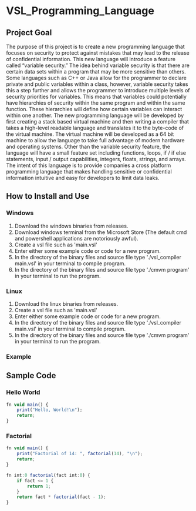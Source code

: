 # VSL_Programming_Language

## Project Goal
The purpose of this project is to create a new programming language that focuses on security to protect against mistakes that may lead to the release of confidential information. This new language will introduce a feature called “variable security.” The idea behind variable security is that there are certain data sets within a program that may be more sensitive than others. Some languages such as C++ or Java allow for the programmer to declare private and public variables within a class, however, variable security takes this a step further and allows the programmer to introduce multiple levels of security priorities for variables. This means that variables could potentially have hierarchies of security within the same program and within the same function. These hierarchies will define how certain variables can interact within one another. The new programming language will be developed by first creating a stack based virtual machine and then writing a compiler that takes a high-level readable language and translates it to the byte-code of the virtual machine. The virtual machine will be developed as a 64 bit machine to allow the language to take full advantage of modern hardware and operating systems. Other than the variable security feature, the language will have a small feature set including functions, loops, if / if else statements, input / output capabilities, integers, floats, strings, and arrays. The intent of this language is to provide companies a cross platform programming language that makes handling sensitive or confidential information intuitive and easy for developers to limit data leaks.

## How to Install and Use

### Windows
1. Download the windows binaries from releases.
2. Download windows terminal from the Microsoft Store (The default cmd and powershell applications are notoriously awful).
3. Create a vsl file such as 'main.vsl'
4. Enter either some example code or code for a new program.
5. In the directory of the binary files and source file type './vsl_compiler main.vsl' in your terminal to compile program.
6. In the directory of the binary files and source file type './cmvm program' in your terminal to run the program.

### Linux
1. Download the linux binaries from releases.
3. Create a vsl file such as 'main.vsl'
4. Enter either some example code or code for a new program.
5. In the directory of the binary files and source file type './vsl_compiler main.vsl' in your terminal to compile program.
6. In the directory of the binary files and source file type './cmvm program' in your terminal to run the program.

### Example

[](https://youtu.be/I007YlARifE)

## Sample Code

### Hello World
```typescript
fn void main() {
    print("Hello, World!\n");
    return;
}
```

### Factorial
```typescript
fn void main() {
    print("Factorial of 14: ", factorial(14), "\n");
    return;
}

fn int:0 factorial(fact int:0) {
    if fact <= 1 {
        return 1;
    }
    return fact * factorial(fact - 1);
}
```
